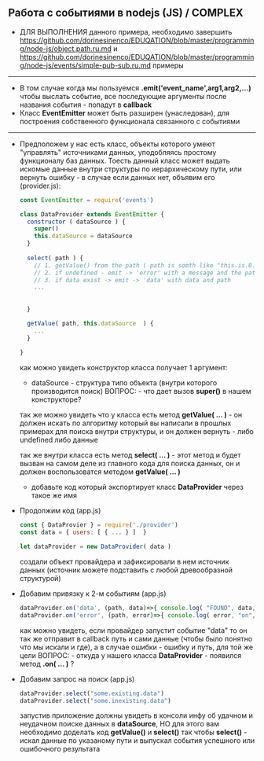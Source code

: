 ## Работа с событиями в nodejs (JS) / COMPLEX

* ДЛЯ ВЫПОЛНЕНИЯ данного примера, необходимо завершить https://github.com/dorinesinenco/EDUQATION/blob/master/programming/node-js/object.path.ru.md и https://github.com/dorinesinenco/EDUQATION/blob/master/programming/node-js/events/simple-pub-sub.ru.md примеры

---

* В том случае когда мы пользуемся **.emit('event_name',arg1,arg2,...)** чтобы выслать событие, все последующие аргументы после названия события - попадут в **callback**
* Класс **EventEmitter** может быть разширен (унаследован), для построения собственного функционала связанного с событиями

---

* Предположем у нас есть класс, объекты которого умеют "управлять" источниками данных, уподобляясь простому функционалу баз данных. Тоесть данный класс может выдать искомые данные внутри структуры по иерархическому пути, или вернуть ошибку - в случае если данных нет, объявим его (provider.js):
  ```js 
  const EventEmitter = require('events')
  
  class DataProvider extends EventEmitter {
    constructor ( dataSource ) {
      super()
      this.dataSource = dataSource
    }  
    
    select( path ) {
      // 1. getValue() from the path ( path is somth like "this.is.0.the.path.to.the.value" )
      // 2. if undefined - emit -> 'error' with a message and the path
      // 3. if data exist -> emit -> 'data' with data and path
      ...
      
      
    }

    getValue( path, this.dataSource  ) {
      ...
    }
    
  }
  ```
  как можно увидеть конструктор класса получает 1 аргумент:
    - dataSource - структура типо объекта (внутри которого производится поиск)
  ВОПРОС: - что дает вызов **super()** в нашем конструкторе?
  
  так же можно увидеть что у класса есть метод **getValue( ... )** - он должен искать по алгоритму который вы написали в прошлых примерах для поиска внутри структуры, и он должен вернуть - либо undefined либо данные
  
  так же внутри класса есть метод **select( ... )** - этот метод и будет вызван на самом деле из главного кода для поиска данных, он и должен воспользоватся методом **getValue( ... )**
   * добавьте код который экспортирует класс **DataProvider** через такое же имя

* Продолжим код (app.js)
  ```js
  const { DataProvier } = require('./provider')
  const data = { users: [ { ... } ]  }
  
  let dataProvider = new DataProvider( data )
  
  ```
  создали объект провайдера и зафиксировали в нем источник данных (источник можете подставить с любой древообразной структурой)

* Добавим привязку к 2-м событиям (app.js)
  ```js
  dataProvider.on('data', (path, data)=>{ console.log( "FOUND", data, "on", path)  })
  dataProvider.on('error', (path, error)=>{ console.log( error, "on", path)  })
  ```
  как можно увидеть, если провайдер запустит событие "data" то он так же отправит в callback путь и сами данные (чтобы было понятно что мы искали и где), а в случае ошибки - ошибку и путь, для той же цели
  ВОПРОС: - откуда у нашего класса **DataProvider** - появился метод **.on( ... )** ?
  
* Добавим запрос на поиск (app.js)
  ```js
  dataProvider.select("some.existing.data")
  dataProvider.select("some.inexisting.data")
  ```
  запустив приложение должны увидеть в консоли инфу об удачном и неудачном поиске данных в **dataSource**, НО для этого вам необходимо доделать код **getValue()** и **select()** так чтобы **select()** - искал данные по указаному пути и выпускал события успешного или ошибочного результата
  
 



